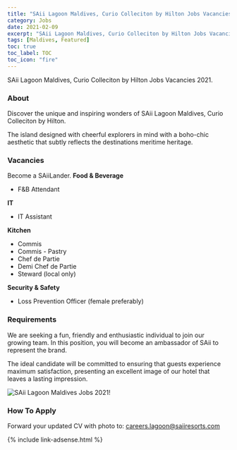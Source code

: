 ```yaml
---
title: "SAii Lagoon Maldives, Curio Colleciton by Hilton Jobs Vacancies 2021" 
category: Jobs 
date: 2021-02-09
excerpt: "SAii Lagoon Maldives, Curio Colleciton by Hilton Jobs Vacancies 2021 for F&B, IT, Kitchen and Security Departments" 
tags: [Maldives, Featured] 
toc: true 
toc_label: TOC 
toc_icon: "fire" 
--- 
```


SAii Lagoon Maldives, Curio Colleciton by Hilton Jobs Vacancies 2021.

### About
Discover the unique and inspiring wonders of SAii Lagoon Maldives, Curio Colleciton by Hilton.

The island designed with cheerful explorers in mind with a boho-chic aesthetic that subtly reflects the destinations meritime heritage.

### Vacancies
Become a SAiiLander. 
**Food & Beverage**
- F&B Attendant

**IT**
- IT Assistant

**Kitchen**
- Commis
- Commis - Pastry
- Chef de Partie
- Demi Chef de Partie
- Steward (local only)

**Security & Safety**
- Loss Prevention Officer (female preferably)

### Requirements
We are seeking a fun, friendly and enthusiastic individual to join our growing team. In this position, you will become an ambassador of SAii to represent the brand.

The ideal candidate will be committed to ensuring that guests experience maximum satisfaction, presenting an excellent image of our hotel that leaves a lasting impression. 

![SAii Lagoon Maldives Jobs 2021!](/assets/images/2021-01/saii-maldives-lagoon-jobs-vacancies-2021.jpg "SAii Lagoon MaldivesJobs 2021")

### How To Apply
Forward your updated CV with photo to: careers.lagoon@saiiresorts.com

{% include link-adsense.html %} 